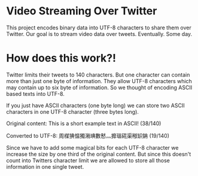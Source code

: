Video Streaming Over Twitter
============================

This project encodes binary data into UTF-8 characters to share them over Twitter.
Our goal is to stream video data over tweets. Eventually. Some day.

How does this work?!
====================

Twitter limits their tweets to 140 characters. But one character can contain more than just one byte of information.
They allow UTF-8 characters which may contain up to six byte of information. So we thought of encoding ASCII based texts into UTF-8.

If you just have ASCII characters (one byte long) we can store two ASCII characters in one UTF-8 character (three bytes long).

Original content:
This is a short example text in ASCII! (38/140)

Converted to UTF-8:
周楳⁩猠愠獨潲琠數慭灬攠瑥硴⁩渠䅓䍉䤡 (19/140)

Since we have to add some magical bits for each UTF-8 character we increase the size by one third of the original content.
But since this doesn't count into Twitters character limit we are allowed to store all those information in one single tweet.